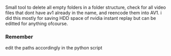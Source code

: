 Small tool to delete all empty folders in a folder structure, check for all video files that dont have av1 already in the name, and reencode them into AV1. 
i did this mostly for saving HDD space of nvidia instant replay but can be editted for anything ofcourse.

### Remember
edit the paths accordingly in the python script
